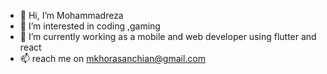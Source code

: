 - 👋 Hi, I’m Mohammadreza
- 👀 I’m interested in coding ,gaming  
- 🌱 I’m currently working as a mobile and web developer using flutter and react
- 📫 reach me on mkhorasanchian@gmail.com

<!---
Mrkh97/Mrkh97 is a ✨ special ✨ repository because its `README.md` (this file) appears on your GitHub profile.
You can click the Preview link to take a look at your changes.
--->
